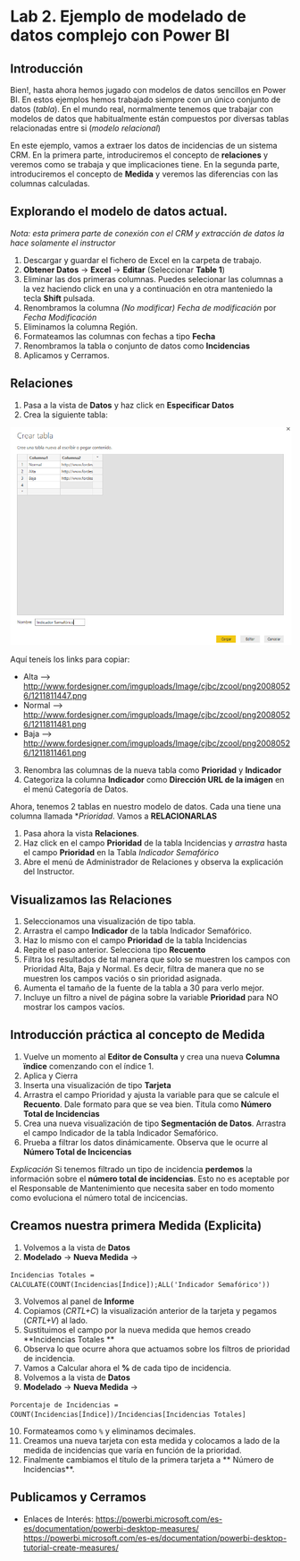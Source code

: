 Lab 2. Ejemplo de modelado de datos complejo con Power BI
================

Introducción
------------

Bien!, hasta ahora hemos jugado con modelos de datos sencillos en Power BI. En estos ejemplos hemos trabajado siempre con un único conjunto de datos (*tabla*). En el mundo real, normalmente tenemos que trabajar con modelos de datos que habitualmente están compuestos por diversas tablas relacionadas entre si (*modelo relacional*)

En este ejemplo, vamos a extraer los datos de incidencias de un sistema CRM. En la primera parte, introduciremos el concepto de **relaciones** y veremos como se trabaja y que implicaciones tiene. En la segunda parte, introduciremos el concepto de **Medida** y veremos las diferencias con las columnas calculadas.


Explorando el modelo de datos actual.
------------
*Nota: esta primera parte de conexión con el CRM y extracción de datos la hace solamente el instructor*

1. Descargar y guardar el fichero de Excel en la carpeta de trabajo.
2. **Obtener Datos** -> **Excel** -> **Editar** (Seleccionar **Table 1**)
3. Eliminar las dos primeras columnas. Puedes selecionar las columnas a la vez haciendo click en una y a continuación en otra manteniedo la tecla **Shift** pulsada.
4. Renombramos la columna *(No modificar) Fecha de modificación* por *Fecha Modificación*
5. Eliminamos la columna Región.
6. Formateamos las columnas con fechas a tipo **Fecha**
7. Renombramos la tabla o conjunto de datos como **Incidencias**
8. Aplicamos y Cerramos.

Relaciones
------------

1. Pasa a la vista de **Datos** y haz click en **Especificar Datos**
2. Crea la siguiente tabla:

![indicador semafórico](indicador_semaforico.PNG)

Aquí teneís los links para copiar:

- Alta --> http://www.fordesigner.com/imguploads/Image/cjbc/zcool/png20080526/1211811447.png
- Normal --> http://www.fordesigner.com/imguploads/Image/cjbc/zcool/png20080526/1211811481.png
- Baja --> http://www.fordesigner.com/imguploads/Image/cjbc/zcool/png20080526/1211811461.png

3. Renombra las columnas de la nueva tabla como **Prioridad** y **Indicador**
4. Categoriza la columna **Indicador** como **Dirección URL de la imágen** en el menú Categoría de Datos.

Ahora, tenemos 2 tablas en nuestro modelo de datos. Cada una tiene una columna llamada **Prioridad*.
Vamos a **RELACIONARLAS**

1. Pasa ahora  la vista **Relaciones**.
2. Haz click en el campo **Prioridad** de la tabla Incidencias y *arrastra* hasta el campo **Prioridad** en la Tabla *Indicador Semafórico*
3. Abre el menú de Administrador de Relaciones y observa la explicación del Instructor.


Visualizamos las Relaciones
------------

1. Seleccionamos una visualización de tipo tabla.
2. Arrastra el campo **Indicador** de la tabla Indicador Semafórico.
3. Haz lo mismo con el campo **Prioridad** de la tabla Incidencias
4. Repite el paso anterior. Selecciona tipo **Recuento**
5. Filtra los resultados de tal manera que solo se muestren los campos con Prioridad Alta, Baja y Normal. Es decir, filtra de manera que no se muestren los campos vaciós o sin prioridad asignada.
6. Aumenta el tamaño de la fuente de la tabla a 30 para verlo mejor.
7. Incluye un filtro a nivel de página sobre la variable **Prioridad** para NO mostrar los campos vacíos.


Introducción práctica al concepto de Medida
------------
1. Vuelve un momento al **Editor de Consulta** y crea una nueva **Columna ïndice** comenzando con el índice 1.
2. Aplica y Cierra
3. Inserta una visualización de tipo **Tarjeta**
4. Arrastra el campo Prioridad y ajusta la variable para que se calcule el **Recuento**. Dale formato para que se vea bien. Titula como **Número Total de Incidencias**
5. Crea una nueva visualización de tipo **Segmentación de Datos**. Arrastra el campo Indicador de la tabla Indicador Semafórico.
6. Prueba a filtrar los datos dinámicamente. Observa que le ocurre al **Número Total de Incicencias**

*Explicación* Si tenemos filtrado un tipo de incidencia **perdemos** la información sobre el **número total de incidencias**. Esto no es aceptable por el Responsable de Mantenimiento que necesita saber en todo momento como evoluciona el número total de incicencias.

Creamos nuestra primera Medida (Explicita)
------------
1. Volvemos a la vista de **Datos**
2. **Modelado** -> **Nueva Medida** -> 
  
  `Incidencias Totales = CALCULATE(COUNT(Incidencias[Índice]);ALL('Indicador Semafórico'))`

3. Volvemos al panel de **Informe**
4. Copiamos (*CRTL+C*) la visualización anterior de la tarjeta y pegamos (*CRTL+V*) al lado. 
5. Sustituimos el campo por la nueva medida que hemos creado **Incidencias Totales **
6. Observa lo que ocurre ahora que actuamos sobre los filtros de prioridad de incidencia.
7. Vamos a Calcular ahora el **%** de cada tipo de incidencia.
8. Volvemos a la vista de **Datos**
9. **Modelado** -> **Nueva Medida** -> 
  
  `Porcentaje de Incidencias = COUNT(Incidencias[Índice])/Incidencias[Incidencias Totales] `

10. Formateamos como `%` y eliminamos decimales.
11. Creamos una nueva tarjeta con esta medida y colocamos a lado de la medida de incidencias que varía en función de la prioridad.
12. Finalmente cambiamos el título de la primera tarjeta a ** Número de Incidencias**.

Publicamos y Cerramos
------------
- Enlaces de Interés:
    https://powerbi.microsoft.com/es-es/documentation/powerbi-desktop-measures/
    https://powerbi.microsoft.com/es-es/documentation/powerbi-desktop-tutorial-create-measures/



